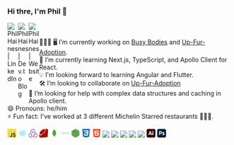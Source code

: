 ### Hi thre, I'm Phil 👋
<a href="https://www.linkedin.com/in/philip-haines/">
  <img align="left" alt="Phil Haines | LinkedIn" width="24px" src="https://pngimg.com/uploads/linkedIn/linkedIn_PNG38.png" />
</a>
<a href="https://dev.to/philiphaines">
  <img align="left" alt="Phil Haines | Dev.to Blog" width="24px" src="https://cdn.icon-icons.com/icons2/2248/PNG/512/dev_to_icon_136699.png" />
</a>
<a href="https://philiphaines.com">
  <img align="left" alt="Phil Haines | Website" width="24px" src="https://img.icons8.com/pastel-glyph/2x/website--v2.png" />
</a>

<br />
<br />
👨🏻‍💼 🖥  I’m currently working on <a href="https://github.com/philip-haines/school-progress-tracker-frontend">Busy Bodies</a> and <a href="https://github.com/philip-haines/up-fur-adoption">Up-Fur-Adoption</a>.
<br/>
🌱   I’m currently learning Next.js, TypeScript, and Apollo Client for React.
<br/>
💡    I'm looking forward to learning Angular and Flutter.
<br/>
🛠    I’m looking to collaborate on <a href="https://github.com/philip-haines/up-fur-adoption">Up-Fur-Adoption</a>
<br/>
🤔   I’m looking for help with complex data structures and caching in Apollo client.
<br/>
😄   Pronouns: he/him
<br/>
⚡   Fun fact: I've worked at 3 different Michelin Starred restaurants 👨🏻‍🍳.
<br />

<code><img height="20" src="https://raw.githubusercontent.com/github/explore/80688e429a7d4ef2fca1e82350fe8e3517d3494d/topics/javascript/javascript.png"></code>
<code><img height="20" src="https://raw.githubusercontent.com/github/explore/80688e429a7d4ef2fca1e82350fe8e3517d3494d/topics/react/react.png"></code>
<code><img height="20" src="https://raw.githubusercontent.com/devicons/devicon/0e565980d0a51fe7736bb090fb394659febfbe58/icons/redux/redux-original.svg"></code>
<code><img height="20" src="https://raw.githubusercontent.com/github/explore/80688e429a7d4ef2fca1e82350fe8e3517d3494d/topics/ruby/ruby.png"></code>
<code><img height="20" src="https://raw.githubusercontent.com/devicons/devicon/0e565980d0a51fe7736bb090fb394659febfbe58/icons/mongodb/mongodb-plain.svg"></code>
<code><img height="20" src="https://raw.githubusercontent.com/github/explore/80688e429a7d4ef2fca1e82350fe8e3517d3494d/topics/express/express.png"></code>
<code><img height="20" src="https://raw.githubusercontent.com/devicons/devicon/0e565980d0a51fe7736bb090fb394659febfbe58/icons/nodejs/nodejs-plain.svg"></code> 
<code><img height="20" src="https://raw.githubusercontent.com/devicons/devicon/0e565980d0a51fe7736bb090fb394659febfbe58/icons/css3/css3-plain.svg"></code> 
<code><img height="20" src="https://raw.githubusercontent.com/devicons/devicon/0e565980d0a51fe7736bb090fb394659febfbe58/icons/html5/html5-plain.svg"></code>
<code><img height="20" src="https://cdn.worldvectorlogo.com/logos/apollo-graphql-1.svg"></code>
<code><img height="20" src="https://img.icons8.com/color/452/graphql.png"></code>
<code><img height="20" src="https://cdn.iconscout.com/icon/free/png-512/typescript-1174965.png"></code> 
<code><img height="20" src="https://cdn-images-1.medium.com/max/228/1*13pvYrcH_xm6NPPb2PRYtw@2x.png"></code> 
<code><img height="20" src="https://rosenfeldmedia.com/enterprise2020/wp-content/uploads/sites/4/2020/08/InVision-App-logo.png"></code> 
<code><img height="20" src="https://raw.githubusercontent.com/devicons/devicon/0e565980d0a51fe7736bb090fb394659febfbe58/icons/illustrator/illustrator-plain.svg"></code> 
<code><img height="20" src="https://raw.githubusercontent.com/devicons/devicon/0e565980d0a51fe7736bb090fb394659febfbe58/icons/photoshop/photoshop-plain.svg"></code> 
